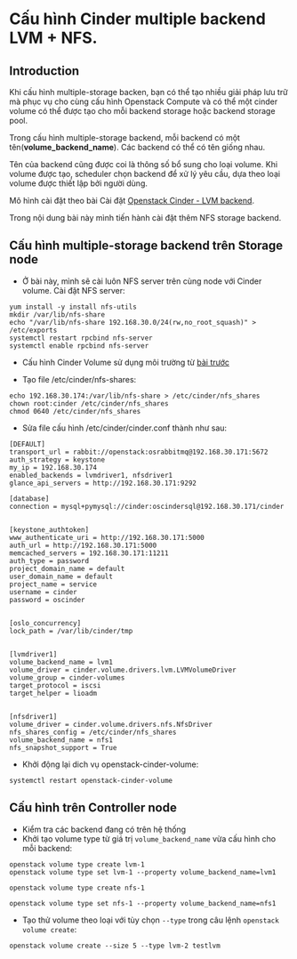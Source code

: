 # Cấu hình Cinder multiple backend LVM + NFS.

## Introduction

Khi cấu hình multiple-storage backen, bạn có thể tạo nhiều giải pháp lưu trữ mà phục vụ cho cùng cấu hình Openstack Compute và có thể một cinder volume có thể được tạo cho mỗi backend storage hoặc backend storage pool.

Trong cấu hình multiple-storage backend, mỗi backend có một tên(**volume_backend_name**). Các backend có thể có tên giống nhau.

Tên của backend cũng được coi là thông số bổ sung cho loại volume. Khi volume được tạo, scheduler chọn backend để xử lý yêu cầu, dựa theo loại volume được thiết lập bởi người dùng.

Mô hình cài đặt theo bài Cài đặt [Openstack Cinder - LVM backend](./02.Installation.md). 

Trong nội dung bài này mình tiến hành cài đặt thêm NFS storage backend.


## Cấu hình multiple-storage backend trên Storage node

- Ở bài này, mình sẽ cài luôn NFS server trên cùng node với Cinder volume. Cài đặt NFS server:
```
yum install -y install nfs-utils
mkdir /var/lib/nfs-share
echo "/var/lib/nfs-share 192.168.30.0/24(rw,no_root_squash)" > /etc/exports 
systemctl restart rpcbind nfs-server
systemctl enable rpcbind nfs-server
```

- Cấu hình Cinder Volume sử dụng môi trường từ [bài trước](02.Installation.md)

- Tạo file /etc/cinder/nfs-shares:
```
echo 192.168.30.174:/var/lib/nfs-share > /etc/cinder/nfs_shares
chown root:cinder /etc/cinder/nfs_shares
chmod 0640 /etc/cinder/nfs_shares
```

- Sửa file cấu hình /etc/cinder/cinder.conf thành như sau:
```
[DEFAULT]
transport_url = rabbit://openstack:osrabbitmq@192.168.30.171:5672
auth_strategy = keystone
my_ip = 192.168.30.174
enabled_backends = lvmdriver1, nfsdriver1
glance_api_servers = http://192.168.30.171:9292

[database]
connection = mysql+pymysql://cinder:oscindersql@192.168.30.171/cinder


[keystone_authtoken]
www_authenticate_uri = http://192.168.30.171:5000
auth_url = http://192.168.30.171:5000
memcached_servers = 192.168.30.171:11211
auth_type = password
project_domain_name = default
user_domain_name = default
project_name = service
username = cinder
password = oscinder


[oslo_concurrency]
lock_path = /var/lib/cinder/tmp


[lvmdriver1]
volume_backend_name = lvm1
volume_driver = cinder.volume.drivers.lvm.LVMVolumeDriver
volume_group = cinder-volumes
target_protocol = iscsi
target_helper = lioadm


[nfsdriver1]
volume_driver = cinder.volume.drivers.nfs.NfsDriver
nfs_shares_config = /etc/cinder/nfs_shares
volume_backend_name = nfs1
nfs_snapshot_support = True
```

- Khởi động lại dich vụ openstack-cinder-volume:
```
systemctl restart openstack-cinder-volume
```


## Cấu hình trên Controller node
- Kiểm tra các backend đang có trên hệ thống
- Khởi tạo volume type từ giá trị `volume_backend_name` vừa cấu hình cho mỗi backend:
```
openstack volume type create lvm-1
openstack volume type set lvm-1 --property volume_backend_name=lvm1

openstack volume type create nfs-1

openstack volume type set nfs-1 --property volume_backend_name=nfs1
```

- Tạo thử volume theo loại với tùy chọn `--type` trong câu lệnh `openstack volume create`:
```
openstack volume create --size 5 --type lvm-2 testlvm
```
```

```